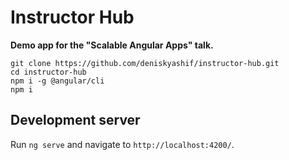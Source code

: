 # Instructor Hub

**Demo app for the "Scalable Angular Apps" talk.**

`git clone https://github.com/deniskyashif/instructor-hub.git`  
`cd instructor-hub`  
`npm i -g @angular/cli`  
`npm i`

## Development server

Run `ng serve` and navigate to `http://localhost:4200/`.
